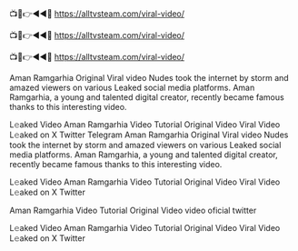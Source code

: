 📺📱👉◄◄🔴  https://alltvsteam.com/viral-video/

📺📱👉◄◄🔴  https://alltvsteam.com/viral-video/

📺📱👉◄◄🔴  https://alltvsteam.com/viral-video/

Aman Ramgarhia Original Viral video Nudes took the internet by storm and amazed viewers on various Leaked social media platforms. Aman Ramgarhia, a young and talented digital creator, recently became famous thanks to this interesting video.

L𝚎aked Video Aman Ramgarhia Video Tutorial Original Video Viral Video L𝚎aked on X Twitter Telegram
Aman Ramgarhia Original Viral video Nudes took the internet by storm and amazed viewers on various Leaked social media platforms. Aman Ramgarhia, a young and talented digital creator, recently became famous thanks to this interesting video.

L𝚎aked Video Aman Ramgarhia Video Tutorial Original Video Viral Video L𝚎aked on X Twitter

Aman Ramgarhia Video Tutorial Original Video video oficial twitter

L𝚎aked Video Aman Ramgarhia Video Tutorial Original Video Viral Video L𝚎aked on X Twitter

